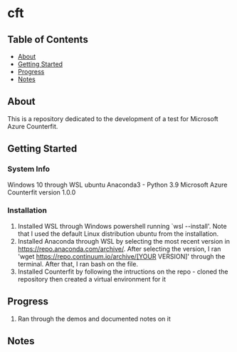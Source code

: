 # cft

## Table of Contents
+ [About](#about)
+ [Getting Started](#getting_started)
+ [Progress](#progress)
+ [Notes](#progress)

## About <a name = "about"></a>
This is a repository dedicated to the development of a test for Microsoft Azure Counterfit.

## Getting Started <a name = "getting_started"></a>

### System Info
Windows 10 through WSL ubuntu
Anaconda3 - Python 3.9
Microsoft Azure Counterfit version 1.0.0

### Installation
1. Installed WSL through Windows powershell running `wsl --install'. Note that I used the default Linux distribution ubuntu from the installation.
2. Installed Anaconda through WSL by selecting the most recent version in https://repo.anaconda.com/archive/. After selecting the version, I ran 'wget https://repo.continuum.io/archive/[YOUR VERSION]' through the terminal. After that, I ran bash on the file.
3. Installed Counterfit by following the intructions on the repo - cloned the repository then created a virtual environment for it

## Progress <a name = "progress"></a>
1. Ran through the demos and documented notes on it

## Notes <a name = "notes"></a>

